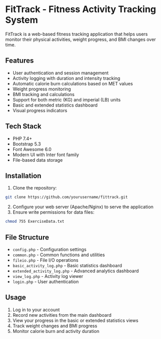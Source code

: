 # FitTrack - Fitness Activity Tracking System

FitTrack is a web-based fitness tracking application that helps users monitor their physical activities, weight progress, and BMI changes over time.

## Features

- User authentication and session management
- Activity logging with duration and intensity tracking
- Automatic calorie burn calculations based on MET values
- Weight progress monitoring
- BMI tracking and calculations
- Support for both metric (KG) and imperial (LB) units
- Basic and extended statistics dashboard
- Visual progress indicators

## Tech Stack

- PHP 7.4+
- Bootstrap 5.3
- Font Awesome 6.0
- Modern UI with Inter font family
- File-based data storage

## Installation

1. Clone the repository:
```bash
git clone https://github.com/yourusername/fittrack.git
```

2. Configure your web server (Apache/Nginx) to serve the application
3. Ensure write permissions for data files:
```bash
chmod 755 ExerciseData.txt
```

## File Structure

- `config.php` - Configuration settings
- `common.php` - Common functions and utilities
- `fileio.php` - File I/O operations
- `basic_activity_log.php` - Basic statistics dashboard
- `extended_activity_log.php` - Advanced analytics dashboard
- `view_log.php` - Activity log viewer
- `login.php` - User authentication

## Usage

1. Log in to your account
2. Record new activities from the main dashboard
3. View your progress in the basic or extended statistics views
4. Track weight changes and BMI progress
5. Monitor calorie burn and activity duration
